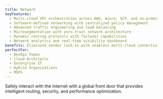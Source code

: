 ```yaml
---
title: Network
keyFeatures:
  - Multi-cloud VPC orchestration across AWS, Azure, GCP, and on-premises
  - Software-defined networking with centralized policy management
  - Advanced traffic engineering and load balancing
  - Microsegmentation with zero-trust network architecture
  - Dynamic routing protocols with failover capabilities
  - Network analytics and real-time visibility dashboard
benefits: Eliminate vendor lock-in with seamless multi-cloud connectivity. Reduce network complexity by 60% while improving security posture. Enable rapid scaling across regions without infrastructure constraints.
perfectFor:
  - DevOps Teams
  - Cloud Architects
  - Enterprise IT
  - Hybrid Organizations
  - MSPs
---
```


Safely interact with the internet with a global front door that provides intelligent routing, security, and performance optimization.
